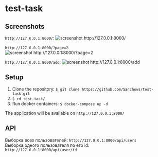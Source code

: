 # test-task

## Screenshots
`http://127.0.0.1:8000/`:
![](https://sun9-32.userapi.com/c855536/v855536779/1d494e/fdpWw1MLkcQ.jpg "screenshot http://127.0.0.1:8000/")

`http://127.0.0.1:8000/?page=2`:
![](https://sun9-67.userapi.com/c855536/v855536779/1d4944/N2XjYHqY5eU.jpg "screenshot http://127.0.0.1:8000/?page=2")

`http://127.0.0.1:8000/add`:
![](https://sun9-4.userapi.com/c855536/v855536779/1d493a/be5LIObQ9_s.jpg "screenshot http://127.0.0.1:8000/add")

## Setup
1. Clone the repository: `$ git clone https://github.com/Sanchows/test-task.git`
2. `$ cd test-task/`
3. Run docker containers: `$ docker-compose up -d`

The application will be available on `http://127.0.0.1:8000/`

## API
Выборка всех пользователей: `http://127.0.0.1:8000/api/users`
<br>
Выборка одного пользователя по его id: `http://127.0.0.1:8000/api/user/id`
